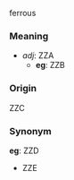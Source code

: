 ferrous
### Meaning
+ _adj_: ZZA
    + __eg__: ZZB

### Origin

ZZC

### Synonym

__eg__: ZZD

+ ZZE


